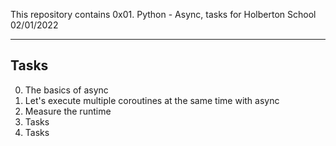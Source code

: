 This repository contains 0x01. Python - Async, tasks for Holberton School
02/01/2022

<hr />

## Tasks

0. The basics of async
1. Let's execute multiple coroutines at the same time with async
2. Measure the runtime
3. Tasks
4. Tasks 